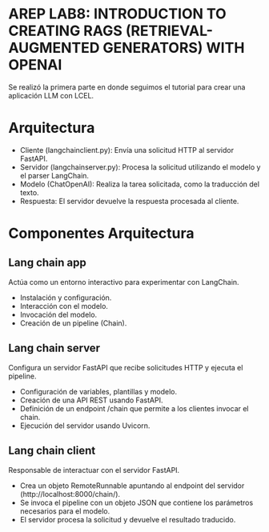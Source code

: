 # AREP LAB8: INTRODUCTION TO CREATING RAGS (RETRIEVAL-AUGMENTED GENERATORS) WITH OPENAI

Se realizó la primera parte en donde seguimos el tutorial para crear una aplicación LLM con LCEL.

# Arquitectura

* Cliente (langchainclient.py): Envía una solicitud HTTP al servidor FastAPI.
* Servidor (langchainserver.py): Procesa la solicitud utilizando el modelo y el parser LangChain.
* Modelo (ChatOpenAI): Realiza la tarea solicitada, como la traducción del texto.
* Respuesta: El servidor devuelve la respuesta procesada al cliente.

# Componentes Arquitectura

## Lang chain app

Actúa como un entorno interactivo para experimentar con LangChain.

* Instalación y configuración.
* Interacción con el modelo.
* Invocación del modelo.
* Creación de un pipeline (Chain).

## Lang chain server

Configura un servidor FastAPI que recibe solicitudes HTTP y ejecuta el pipeline.

* Configuración de variables, plantillas y modelo.
* Creación de una API REST usando FastAPI.
* Definición de un endpoint /chain que permite a los clientes invocar el chain.
* Ejecución del servidor usando Uvicorn.

## Lang chain client

Responsable de interactuar con el servidor FastAPI.

* Crea un objeto RemoteRunnable apuntando al endpoint del servidor (http://localhost:8000/chain/).
* Se invoca el pipeline con un objeto JSON que contiene los parámetros necesarios para el modelo.
* El servidor procesa la solicitud y devuelve el resultado traducido.











